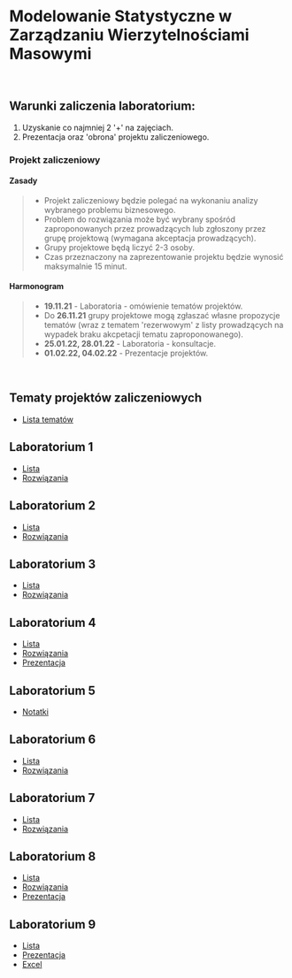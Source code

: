 # Modelowanie Statystyczne w Zarządzaniu Wierzytelnościami Masowymi

<br>

## Warunki zaliczenia laboratorium:

1) Uzyskanie co najmniej 2 '+' na zajęciach.
2) Prezentacja oraz 'obrona' projektu zaliczeniowego.

### Projekt zaliczeniowy

#### Zasady
>- Projekt zaliczeniowy będzie polegać na wykonaniu analizy wybranego problemu biznesowego.
>- Problem do rozwiązania może być wybrany spośród zaproponowanych przez prowadzących lub zgłoszony przez grupę projektową (wymagana akceptacja prowadzących).
>- Grupy projektowe będą liczyć 2-3 osoby.
>- Czas przeznaczony na zaprezentowanie projektu będzie wynosić maksymalnie 15 minut.

#### Harmonogram

>- **19.11.21** - Laboratoria - omówienie tematów projektów.
>- Do **26.11.21** grupy projektowe mogą zgłaszać własne propozycje tematów (wraz z tematem 'rezerwowym' z listy prowadzących na wypadek braku akcpetacji tematu zaproponowanego).
>- **25.01.22, 28.01.22** - Laboratoria - konsultacje.
>- **01.02.22, 04.02.22** - Prezentacje projektów.

<br>

## Tematy projektów zaliczeniowych

- [Lista tematów](ListaZadan/tematyProjektów.md)

## Laboratorium 1

- [Lista](ListaZadan/01_ListaZadania.md)
- [Rozwiązania](ListaZadan/01_ListaRozwiazania.R)

## Laboratorium 2

- [Lista](ListaZadan/02_ListaEksploracja.md)
- [Rozwiązania](ListaZadan/02_ListaRozwiazania.R)

## Laboratorium 3

- [Lista](ListaZadan/03_ListaAnalizaSkupien.md)
- [Rozwiązania](ListaZadan/03_ListaRozwiazania.R)

## Laboratorium 4

- [Lista](ListaZadan/04_ListaBłądPredykcji.md)
- [Rozwiązania](ListaZadan/04_ListaRozwiazania.R)
- [Prezentacja](ListaZadan/Laboratorium4.pdf)

## Laboratorium 5

- [Notatki](ListaZadan/projekty_tablica.pdf)

## Laboratorium 6

- [Lista](ListaZadan/06_ListaDrzewaLasy.md)
- [Rozwiązania](ListaZadan/06_RozwiazaniaZadan.R)

## Laboratorium 7

- [Lista](ListaZadan/07_ListaOutliersAndNAs.md)
- [Rozwiązania](ListaZadan/07_RozwiazaniaZadan.R)

## Laboratorium 8

- [Lista](ListaZadan/08_ListaPCA.md)
- [Rozwiązania](ListaZadan/08_ListaRozwiazania.R)
- [Prezentacja](ListaZadan/08_PrezentacjaPCA.pdf)

## Laboratorium 9

- [Lista](ListaZadan/09_ListaRegresjaLiniowa.md)
- [Prezentacja](ListaZadan/09_PrezentacjaRegresja.pdf)
- [Excel](ListaZadan/09_RegresjaLiniowa.xlsx)
